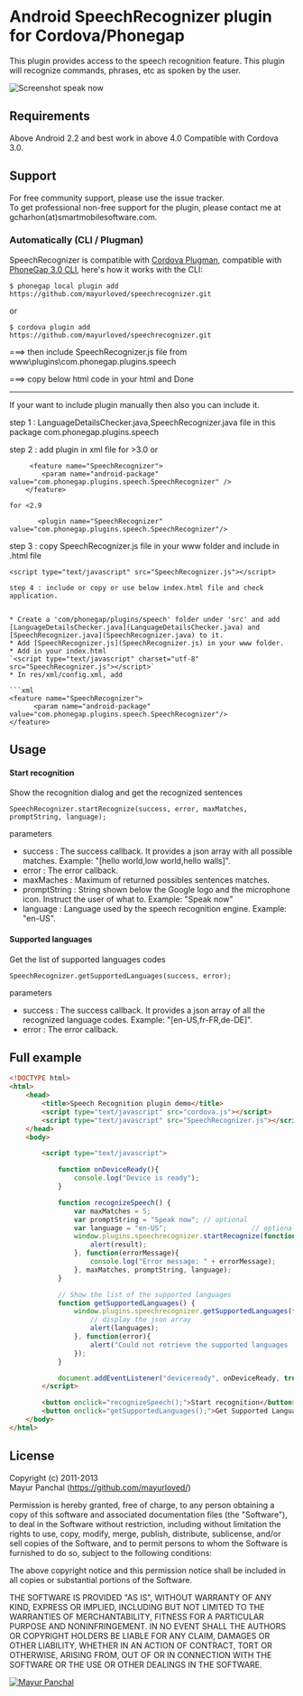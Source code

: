 Android SpeechRecognizer plugin for Cordova/Phonegap
===================================
This plugin provides access to the speech recognition feature. This plugin will recognize commands, phrases, etc as spoken by the user.

![Screenshot speak now](/screenshots/speaknow.png "Speak now")

Requirements
-------------
Above Android 2.2 and best work in above 4.0
Compatible with Cordova 3.0.

Support
---------------------
For free community support, please use the issue tracker.  
To get professional non-free support for the plugin, please contact me at gcharhon(at)smartmobilesoftware.com.



### Automatically (CLI / Plugman)
SpeechRecognizer is compatible with [Cordova Plugman](https://github.com/apache/cordova-plugman), compatible with [PhoneGap 3.0 CLI](http://docs.phonegap.com/en/3.0.0/guide_cli_index.md.html#The%20Command-line%20Interface_add_features), here's how it works with the CLI:

```
$ phonegap local plugin add https://github.com/mayurloved/speechrecognizer.git
```
or
```
$ cordova plugin add https://github.com/mayurloved/speechrecognizer.git
```

===> then include SpeechRecognizer.js file from www\plugins\com.phonegap.plugins.speech

===> copy below html code in your html and Done


----------------------------------------------- 
If your want to include plugin manually then also you can include it.

step 1 : LanguageDetailsChecker.java,SpeechRecognizer.java file in this package  com.phonegap.plugins.speech

step 2 : add plugin in xml file
for >3.0 or
```	
	 <feature name="SpeechRecognizer">
        <param name="android-package" value="com.phonegap.plugins.speech.SpeechRecognizer" />
    </feature>
```
	for <2.9 
	
```
	   <plugin name="SpeechRecognizer" value="com.phonegap.plugins.speech.SpeechRecognizer"/>
```

step 3 : copy SpeechRecognizer.js file in your www folder and include in .html file 

	<script type="text/javascript" src="SpeechRecognizer.js"></script>
``` 
step 4 : include or copy or use below index.html file and check application.

 	
* Create a 'com/phonegap/plugins/speech' folder under 'src' and add [LanguageDetailsChecker.java](LanguageDetailsChecker.java) and [SpeechRecognizer.java](SpeechRecognizer.java) to it.
* Add [SpeechRecognizer.js](SpeechRecognizer.js) in your www folder.  
* Add in your index.html  
`<script type="text/javascript" charset="utf-8" src="SpeechRecognizer.js"></script>`  
* In res/xml/config.xml, add 

```xml
<feature name="SpeechRecognizer">  
      <param name="android-package" value="com.phonegap.plugins.speech.SpeechRecognizer"/>  
</feature> 
```    

Usage
-------

#### Start recognition
Show the recognition dialog and get the recognized sentences

    SpeechRecognizer.startRecognize(success, error, maxMatches, promptString, language);
parameters
* success : The success callback. It provides a json array with all possible matches. Example: "[hello world,low world,hello walls]".
* error : The error callback.
* maxMaches : Maximum of returned possibles sentences matches.
* promptString : String shown below the Google logo and the microphone icon. Instruct the user of what to. Example: "Speak now"
* language : Language used by the speech recognition engine. Example: "en-US".

#### Supported languages
Get the list of supported languages codes

    SpeechRecognizer.getSupportedLanguages(success, error);
parameters
* success : The success callback. It provides a json array of all the recognized language codes. Example: "[en-US,fr-FR,de-DE]".
* error : The error callback.

Full example
----------------
```html
<!DOCTYPE html>
<html>
    <head>
        <title>Speech Recognition plugin demo</title>
        <script type="text/javascript" src="cordova.js"></script>
        <script type="text/javascript" src="SpeechRecognizer.js"></script>
    </head>
    <body>

        <script type="text/javascript">

            function onDeviceReady(){
                console.log("Device is ready");
            }

            function recognizeSpeech() {
                var maxMatches = 5;
                var promptString = "Speak now";	// optional
                var language = "en-US";						// optional
                window.plugins.speechrecognizer.startRecognize(function(result){
                    alert(result);
                }, function(errorMessage){
                    console.log("Error message: " + errorMessage);
                }, maxMatches, promptString, language);
            }

            // Show the list of the supported languages
            function getSupportedLanguages() {
                window.plugins.speechrecognizer.getSupportedLanguages(function(languages){
                    // display the json array
                    alert(languages);
                }, function(error){
                    alert("Could not retrieve the supported languages : " + error);
                });
            }

            document.addEventListener("deviceready", onDeviceReady, true);
        </script>

        <button onclick="recognizeSpeech();">Start recognition</button>
        <button onclick="getSupportedLanguages();">Get Supported Languages</button>
    </body>
</html>
```

License
----------------

Copyright (c) 2011-2013  
Mayur Panchal (https://github.com/mayurloved/)  

Permission is hereby granted, free of charge, to any person obtaining a copy of this software and associated documentation files (the "Software"), to deal in the Software without restriction, including without limitation the rights to use, copy, modify, merge, publish, distribute, sublicense, and/or sell copies of the Software, and to permit persons to whom the Software is furnished to do so, subject to the following conditions:

The above copyright notice and this permission notice shall be included in all copies or substantial portions of the Software.

THE SOFTWARE IS PROVIDED "AS IS", WITHOUT WARRANTY OF ANY KIND, EXPRESS OR IMPLIED, INCLUDING BUT NOT LIMITED TO THE WARRANTIES OF MERCHANTABILITY, FITNESS FOR A PARTICULAR PURPOSE AND NONINFRINGEMENT. IN NO EVENT SHALL THE AUTHORS OR COPYRIGHT HOLDERS BE LIABLE FOR ANY CLAIM, DAMAGES OR OTHER LIABILITY, WHETHER IN AN ACTION OF CONTRACT, TORT OR OTHERWISE, ARISING FROM, OUT OF OR IN CONNECTION WITH THE SOFTWARE OR THE USE OR OTHER DEALINGS IN THE SOFTWARE.

[![Mayur Panchal](http://excellentwebworld.com/wp-content/uploads/2013/07/logo.png)](http://www.excellentwebworld.com/ "Blogging")
